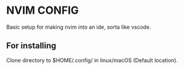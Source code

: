 # NVIM CONFIG
Basic setup for making nvim into an ide, sorta like vscode.

## For installing
Clone directory to $HOME/.config/ in linux/macOS (Default location).

